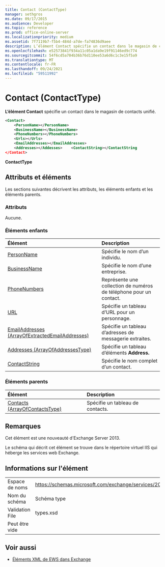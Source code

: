 ```yaml
---
title: Contact (ContactType)
manager: sethgros
ms.date: 09/17/2015
ms.audience: Developer
ms.topic: reference
ms.prod: office-online-server
ms.localizationpriority: medium
ms.assetid: 7f7119b7-f5b4-484d-a7de-fa74836d9aee
description: L’élément Contact spécifie un contact dans le magasin de contacts unifié.
ms.openlocfilehash: e52573841f934a11c05a1da9e19f91146ed9c774
ms.sourcegitcommit: 54f6cd5a704b36b76d110ee53a6d6c1c3e15f5a9
ms.translationtype: MT
ms.contentlocale: fr-FR
ms.lasthandoff: 09/24/2021
ms.locfileid: "59511992"
---
```

# <a name="contact-contacttype"></a>Contact (ContactType)

**L’élément Contact** spécifie un contact dans le magasin de contacts unifié. 
  
```XML
<Contact>
    <PersonName></PersonName>
    <BusinessName></BusinessName>
    <PhoneNumbers></PhoneNumbers>
    <Urls></Urls>
    <EmailAddresses></EmailAddresses>
    <Addresses></Addesses>    <ContactString></ContactString
</Contact>
```

 **ContactType**
## <a name="attributes-and-elements"></a>Attributs et éléments

Les sections suivantes décrivent les attributs, les éléments enfants et les éléments parents.
  
### <a name="attributes"></a>Attributs

Aucune.
  
### <a name="child-elements"></a>Éléments enfants

|**Élément**|**Description**|
|:-----|:-----|
|[PersonName](personname.md) <br/> |Spécifie le nom d’un individu.  <br/> |
|[BusinessName](businessname.md) <br/> |Spécifie le nom d’une entreprise.  <br/> |
|[PhoneNumbers](phonenumbers.md) <br/> |Représente une collection de numéros de téléphone pour un contact.  <br/> |
|[URL](urls.md) <br/> |Spécifie un tableau d’URL pour un personnage.  <br/> |
|[EmailAddresses (ArrayOfExtractedEmailAddresses)](emailaddresses-arrayofextractedemailaddresses.md) <br/> |Spécifie un tableau d’adresses de messagerie extraites.  <br/> |
|[Addresses (ArrayOfAddressesType)](addresses-arrayofaddressestype.md) <br/> |Spécifie un tableau d’éléments **Address.**  <br/> |
|[ContactString](contactstring.md) <br/> |Spécifie le nom complet d’un contact.  <br/> |
   
### <a name="parent-elements"></a>Éléments parents

|**Élément**|**Description**|
|:-----|:-----|
|[Contacts (ArrayOfContactsType)](contacts-arrayofcontactstype.md) <br/> |Spécifie un tableau de contacts.  <br/> |
   
## <a name="remarks"></a>Remarques

Cet élément est une nouveauté d'Exchange Server 2013.
  
Le schéma qui décrit cet élément se trouve dans le répertoire virtuel IIS qui héberge les services web Exchange.
  
## <a name="element-information"></a>Informations sur l'élément

|||
|:-----|:-----|
|Espace de noms  <br/> |https://schemas.microsoft.com/exchange/services/2006/types  <br/> |
|Nom du schéma  <br/> |Schéma type  <br/> |
|Validation File  <br/> |types.xsd  <br/> |
|Peut être vide  <br/> ||
   
## <a name="see-also"></a>Voir aussi



- [Éléments XML de EWS dans Exchange](ews-xml-elements-in-exchange.md)

